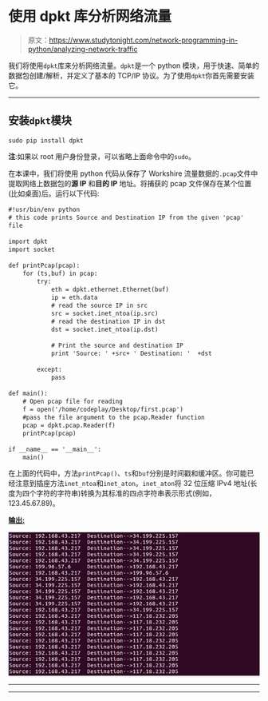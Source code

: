 # 使用 dpkt 库分析网络流量

> 原文：<https://www.studytonight.com/network-programming-in-python/analyzing-network-traffic>

我们将使用`dpkt`库来分析网络流量。`dpkt`是一个 python 模块，用于快速、简单的数据包创建/解析，并定义了基本的 TCP/IP 协议。为了使用`dpkt`你首先需要安装它。

* * *

## 安装`dpkt`模块

```
sudo pip install dpkt
```

**注**:如果以 root 用户身份登录，可以省略上面命令中的`sudo`。

在本课中，我们将使用 python 代码从保存了 Workshire 流量数据的`.pcap`文件中提取网络上数据包的**源 IP** 和**目的 IP** 地址。将捕获的 pcap 文件保存在某个位置(比如桌面)后。运行以下代码:

```
#!usr/bin/env python
# this code prints Source and Destination IP from the given 'pcap' file

import dpkt
import socket

def printPcap(pcap):
	for (ts,buf) in pcap:
		try:
			eth = dpkt.ethernet.Ethernet(buf)
			ip = eth.data
			# read the source IP in src
			src = socket.inet_ntoa(ip.src)
			# read the destination IP in dst
			dst = socket.inet_ntoa(ip.dst)

			# Print the source and destination IP
			print 'Source: ' +src+ ' Destination: '  +dst

		except:
			pass

def main():
	# Open pcap file for reading
	f = open('/home/codeplay/Desktop/first.pcap')
	#pass the file argument to the pcap.Reader function
	pcap = dpkt.pcap.Reader(f)
	printPcap(pcap)

if __name__ == '__main__':
	main()
```

在上面的代码中，方法`printPcap()`、`ts`和`buf`分别是时间戳和缓冲区。你可能已经注意到插座方法`inet_ntoa`和`inet_aton`。`inet_aton`将 32 位压缩 IPv4 地址(长度为四个字符的字符串)转换为其标准的四点字符串表示形式(例如，123.45.67.89)。

**<u>输出:</u>**

![Analyzing Network Traffic uing dpkt library](img/b1e263815273badc04b388b4cccb75c8.png)

* * *

* * *
